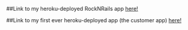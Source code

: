 ##Link to my heroku-deployed RockNRails app <a href="https://still-basin-83139.herokuapp.com/">here!</a>

##Link to my first ever heroku-deployed app (the customer app) <a href="https://stormy-fortress-76514.herokuapp.com/">here!</a>